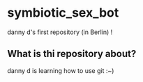 # symbiotic_sex_bot
danny d's first repository (in Berlin) !

## What is thi repository about? 
danny d is learning how to use git :~)
